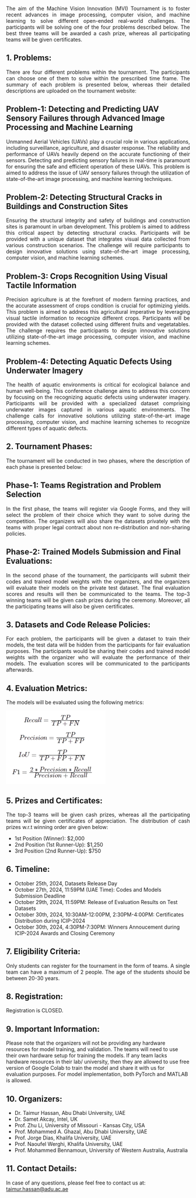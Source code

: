 <p align="justify">
The aim of the Machine Vision Innovation (MVI) Tournament is to foster recent advances in image processing, computer vision, and machine learning to solve different open-ended real-world challenges. The participants will be solving one of the four problems described below. The best three teams will be awarded a cash prize, whereas all participating teams will be given certificates.  
</p>

## 1. Problems:
<p align="justify">
There are four different problems within the tournament. The participants can choose one of them to solve within the prescribed time frame. The summary of each problem is presented below, whereas their detailed descriptions are uploaded on the tournament website:
</p>  

## Problem-1: Detecting and Predicting UAV Sensory Failures through Advanced Image Processing and Machine Learning
<p align="justify">
Unmanned Aerial Vehicles (UAVs) play a crucial role in various applications, including surveillance, agriculture, and disaster response. The reliability and performance of UAVs heavily depend on the accurate functioning of their sensors. Detecting and predicting sensory failures in real-time is paramount for ensuring the safe and efficient operation of these UAVs.
This problem is aimed to address the issue of UAV sensory failures through the utilization of state-of-the-art image processing, and machine learning techniques. 
</p>  

## Problem-2: Detecting Structural Cracks in Buildings and Construction Sites 
<p align="justify">
Ensuring the structural integrity and safety of buildings and construction sites is paramount in urban development. This problem is aimed to address this critical aspect by detecting structural cracks. Participants will be provided with a unique dataset that integrates visual data collected from various construction scenarios. The challenge will require participants to design innovative solutions using state-of-the-art image processing, computer vision, and machine learning schemes.
</p>  

## Problem-3: Crops Recognition Using Visual Tactile Information
<p align="justify">
Precision agriculture is at the forefront of modern farming practices, and the accurate assessment of crops condition is crucial for optimizing yields. This problem is aimed to address this agricultural imperative by leveraging visual tactile information to recognize different crops. Participants will be provided with the dataset collected using different fruits and vegetatables. The challenge requires the participants to design innovative solutions utilizing state-of-the-art image processing, computer vision, and machine learning schemes.
</p>  

## Problem-4: Detecting Aquatic Defects Using Underwater Imagery
<p align="justify">
The health of aquatic environments is critical for ecological balance and human well-being. This conference challenge aims to address this concern by focusing on the recognizing aquatic defects using underwater imagery. Participants will be provided with a specialized dataset comprising underwater images captured in various aquatic environments. The challenge calls for innovative solutions utilizing state-of-the-art image processing, computer vision, and machine learning schemes to recognize different types of aquatic defects.
</p>  

## 2. Tournament Phases:
<p align="justify">
The tournament will be conducted in two phases, where the description of each phase is presented below:
</p>  

## Phase-1: Teams Registration and Problem Selection
<p align="justify">
In the first phase, the teams will register via Google Forms, and they will select the problem of their choice which they want to solve during the competition. The organizers will also share the datasets privately with the teams with proper legal contract about non re-distribution and non-sharing policies.
</p>

## Phase-2: Trained Models Submission and Final Evaluations:
<p align="justify">
In the second phase of the tournament, the participants will submit their codes and trained model weights with the organizers, and the organizers will evaluate their models on the private test dataset. The final evaluation scores and results will then be communicated to the teams. The top-3 winning teams will be given cash prizes during the ceremony. Moreover, all the participating teams will also be given certificates.
</p>  

## 3. Datasets and Code Release Policies:
<p align="justify">
For each problem, the participants will be given a dataset to train their models, the test data will be hidden from the participants for fair evaluation purposes. The participants would be sharing their codes and trained model weights with the organizer who will evaluate the performance of their models. The evaluation scores will be communicated to the participants afterwards.
</p>

## 4. Evaluation Metrics:
<p align="justify">
The models will be evaluated using the following metrics:
</p>  

![Metrics](images/metrics.png)

## 5. Prizes and Certificates:
<p align="justify">
The top-3 teams will be given cash prizes, whereas all the participating teams will be given certificates of appreciation. The distribution of cash prizes w.r.t winning order are given below:
</p>

- 1st Position (Winner): $2,000
- 2nd Position (1st Runner-Up): $1,250
- 3rd Position (2nd Runner-Up): $750

## 6. Timeline:

- October 25th, 2024, Datasets Release Day
- October 27th, 2024, 11:59PM (UAE Time): Codes and Models Submission Deadline  
- October 29th, 2024, 11:59PM: Release of Evaluation Results on Test Datasets 
- October 30th, 2024, 10:30AM-12:00PM, 2:30PM-4:00PM: Certificates Distribution during ICIP-2024
- October 30th, 2024, 4:30PM-7:30PM: Winners Annoucement during ICIP-2024 Awards and Closing Ceremony  

## 7. Eligibility Criteria:
<p align="justify">
Only students can register for the tournament in the form of teams. A single team can have a maximum of 2 people. The age of the students should be between 20-30 years. 
</p>

## 8. Registration:
Registration is CLOSED.

## 9. Important Information:

Please note that the organizers will not be providing any hardware resources for model training, and validation. The teams will need to use their own hardware setup for training the models. If any team lacks hardware resources in their lab/ university, then they are allowed to use free version of Google Colab to train the model and share it with us for evaluation purposes. For model implementation, both PyTorch and MATLAB is allowed.

## 10. Organizers:

- Dr. Taimur Hassan, Abu Dhabi University, UAE
- Dr. Samet Akcay, Intel, UK
- Prof. Zhu Li, University of Missouri - Kansas City, USA
- Prof. Mohammed A. Ghazal, Abu Dhabi University, UAE
- Prof. Jorge Dias, Khalifa University, UAE
- Prof. Naoufel Werghi, Khalifa University, UAE
- Prof. Mohammed Bennamoun, University of Western Australia, Australia

## 11. Contact Details:
In case of any questions, please feel free to contact us at: taimur.hassan@adu.ac.ae 

